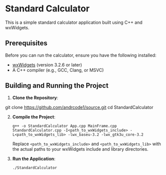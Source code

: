 # Standard Calculator

This is a simple standard calculator application built using C++ and wxWidgets.

## Prerequisites

Before you can run the calculator, ensure you have the following installed:

- [wxWidgets](https://www.wxwidgets.org/downloads/) (version 3.2.6 or later)
- A C++ compiler (e.g., GCC, Clang, or MSVC)

## Building and Running the Project

1. **Clone the Repository**:

git clone https://github.com/andrcode1/source.git
cd StandardCalculator

2. **Compile the Project**:

    `g++ -o StandardCalculator App.cpp MainFrame.cpp StandardCalculator.cpp -I<path_to_wxWidgets_include> -L<path_to_wxWidgets_lib> -lwx_baseu-3.2 -lwx_gtk3u_core-3.2`

    Replace `<path_to_wxWidgets_include>` and `<path_to_wxWidgets_lib>` with the actual paths to your wxWidgets include and library directories.

3. **Run the Application**:

    ` ./StandardCalculator `
